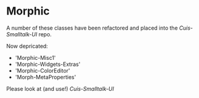 # Morphic

A number of these classes have been refactored and placed into the _Cuis-Smalltalk-UI_ repo.

Now depricated:
- 'Morphic-Misc1' 
- 'Morphic-Widgets-Extras'
- 'Morphic-ColorEditor'
- 'Morph-MetaProperties'

Please look at (and use!) _Cuis-Smalltalk-UI_
